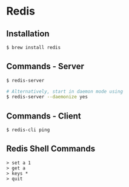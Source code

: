 # Redis

## Installation

```sh
$ brew install redis
```

## Commands - Server

```sh
$ redis-server

# Alternatively, start in daemon mode using
$ redis-server --daemonize yes
```

## Commands - Client

```sh
$ redis-cli ping
```

## Redis Shell Commands

```redis
> set a 1
> get a
> keys *
> quit
```
